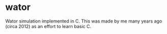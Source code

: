 # wator
Wator simulation implemented in C. This was made by me many years ago (circa 2012) as an effort to learn basic C.

